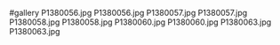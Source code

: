 #gallery
P1380056.jpg	P1380056.jpg
P1380057.jpg	P1380057.jpg
P1380058.jpg	P1380058.jpg
P1380060.jpg	P1380060.jpg
P1380063.jpg	P1380063.jpg
